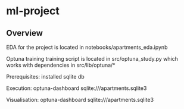 # ml-project

## Overview

EDA for the project is located in notebooks/apartments_eda.ipynb

Optuna training training script is located in src/optuna_study.py which works with dependencies in src/lib/optuna/*

Prerequisites: installed sqlite db

Execution: optuna-dashboard sqlite:///apartments.sqlite3

Visualisation: optuna-dashboard sqlite:///apartments.sqlite3

